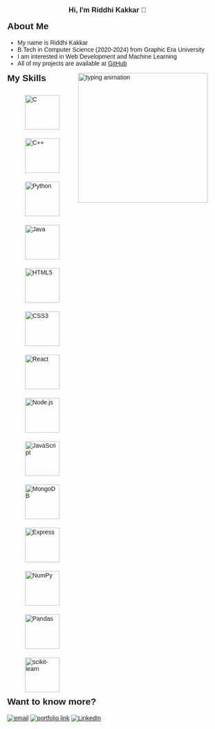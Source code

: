 <!DOCTYPE html>
<html lang="en">
<head>
  <meta charset="UTF-8">
  <meta name="viewport" content="width=device-width, initial-scale=1.0">
  <title>Riddhi Kakkar - Portfolio</title>
  <style>
    body {
      font-family: Arial, sans-serif;
      margin: 0;
      padding: 0;
    }
    h1, h2, h3, h4, h5, h6 {
      margin-top: 0;
    }
    .container {
      max-width: 800px;
      margin: 0 auto;
      padding: 20px;
    }
    img {
      max-width: 100%;
    }
    .skills {
      display: flex;
      justify-content: center;
      flex-wrap: wrap;
    }
    .skills img {
      margin: 10px;
    }
  </style>
</head>
<body>

<div class="container">
  <h3 align="center">Hi, I'm Riddhi Kakkar 👋</h3>

  <div>
    <h2>About Me</h2>
    <ul>
      <li>My name is Riddhi Kakkar</li>
      <li>B.Tech in Computer Science (2020-2024) from Graphic Era University</li>
      <li>I am interested in Web Development and Machine Learning</li>
      <li>All of my projects are available at <a href="https://github.com/RiddhiKakkar">GitHub</a></li>
    </ul>
    <img src="https://cdn.dribbble.com/users/1857592/screenshots/3848396/character-typing.gif" align="right" width="300" alt="typing animation">
  </div>

  <div>
    <h2>My Skills</h2>
    <div class="skills">
      <!-- Programming Languages -->
      <img src="https://cdn.jsdelivr.net/gh/devicons/devicon/icons/c/c-original.svg" width="80" height="80" alt="C">
      <img src="https://cdn.jsdelivr.net/gh/devicons/devicon/icons/cplusplus/cplusplus-original.svg" width="80" height="80" alt="C++">
      <img src="https://cdn.jsdelivr.net/gh/devicons/devicon/icons/python/python-original.svg" width="80" height="80" alt="Python">
      <img src="https://cdn.jsdelivr.net/gh/devicons/devicon/icons/java/java-original.svg" width="80" height="80" alt="Java">
      <!-- Web Development -->
      <img src="https://cdn.jsdelivr.net/gh/devicons/devicon/icons/html5/html5-original.svg" width="80" height="80" alt="HTML5">
      <img src="https://cdn.jsdelivr.net/gh/devicons/devicon/icons/css3/css3-original.svg" width="80" height="80" alt="CSS3">
      <img src="https://cdn.jsdelivr.net/gh/devicons/devicon/icons/react/react-original.svg" width="80" height="80" alt="React">
      <img src="https://cdn.jsdelivr.net/gh/devicons/devicon/icons/nodejs/nodejs-original-wordmark.svg" width="80" height="80" alt="Node.js">
      <img src="https://cdn.jsdelivr.net/gh/devicons/devicon/icons/javascript/javascript-original.svg" width="80" height="80" alt="JavaScript">
      <img src="https://cdn.jsdelivr.net/gh/devicons/devicon/icons/mongodb/mongodb-original.svg" width="80" height="80" alt="MongoDB">
      <img src="https://cdn.jsdelivr.net/gh/devicons/devicon/icons/express/express-original-wordmark.svg" width="80" height="80" alt="Express">
      <!-- Machine Learning -->
      <img src="https://cdn.jsdelivr.net/gh/devicons/devicon/icons/numpy/numpy-original-wordmark.svg" width="80" height="80" alt="NumPy"> 
      <img src="https://cdn.jsdelivr.net/gh/devicons/devicon/icons/pandas/pandas-original-wordmark.svg" width="80" height="80" alt="Pandas">
      <img src="https://upload.wikimedia.org/wikipedia/commons/0/05/Scikit_learn_logo_small.svg" width="80" height="80" alt="scikit-learn">
    </div>
  </div>

  <div>
    <h2>Want to know more?</h2>
    <p>
      <a href="mailto:kakkarriddhi07@gmail.com"><img alt="email" src="https://img.shields.io/badge/Email%20me-kakkarriddhi07@gmail.com-blue" /></a>
      <a href="https://leetcode.com/RiddhiKakkar/"><img alt="portfolio link" src="https://img.shields.io/badge/Leetcode-riddhikakkar-orange" /></a>
      <a href="YOUR_LINKEDIN_PROFILE_URL_HERE"><img alt="LinkedIn" src="https://img.shields.io/badge/LinkedIn-RiddhiKakkar-blue" /></a>
    </p>
  </div>
</div>

</body>
</html>
